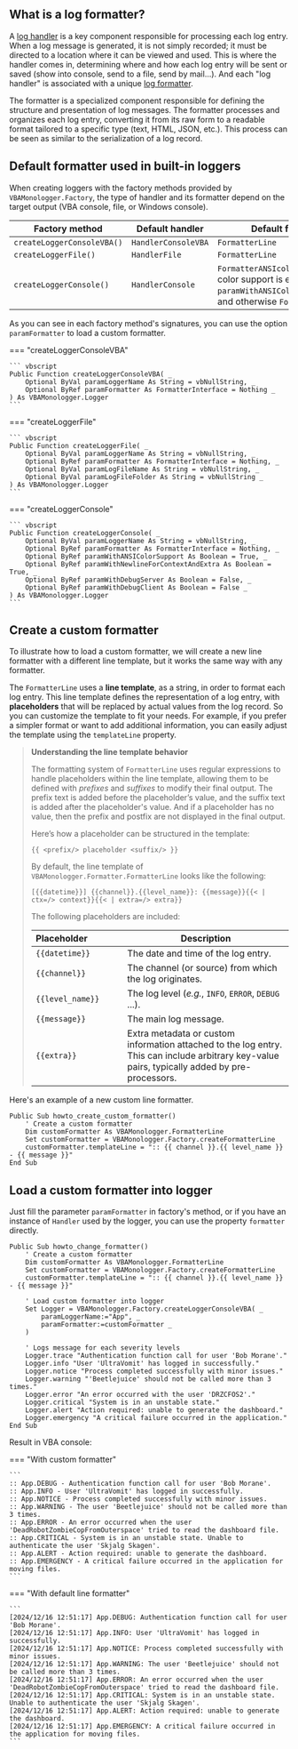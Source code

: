 ## What is a log formatter?

A [log handler](../introduction.html#processing-log-records-with-a-handler) is a key component responsible for processing each log entry. When a log message is generated, it is not simply recorded; it must be directed to a location where it can be viewed and used. This is where the handler comes in, determining where and how each log entry will be sent or saved (show into console, send to a file, send by mail...). And each "log handler" is associated with a unique [log formatter](../introduction.html#formatting-log-records-the-serialization-of-logs-record). 

The formatter is a specialized component responsible for defining the structure and presentation of log messages. The formatter processes and organizes each log entry, converting it from its raw form to a readable format tailored to a specific type (text, HTML, JSON, etc.). This process can be seen as similar to the serialization of a log record.

## Default formatter used in built-in loggers

When creating loggers with the factory methods provided by `VBAMonologger.Factory`, the type of handler and its formatter depend on the target output (VBA console, file, or Windows console). 

| **Factory method**         | **Default handler** | **Default formatter**                                                                                                              |
|----------------------------|---------------------|------------------------------------------------------------------------------------------------------------------------------------|
| `createLoggerConsoleVBA()` | `HandlerConsoleVBA` | `FormatterLine`                                                                                                                    |
| `createLoggerFile()` | `HandlerFile`       | `FormatterLine`                                                                                                                    |
| `createLoggerConsole()` | `HandlerConsole`    | `FormatterANSIcoloredLine` if ANSI color support is enabled with `paramWithANSIColorSupport=true`), and otherwise `FormatterLine`. |

As you can see in each factory method's signatures, you can use the option `paramFormatter` to load a custom formatter.

=== "createLoggerConsoleVBA"

    ``` vbscript
    Public Function createLoggerConsoleVBA( _
        Optional ByVal paramLoggerName As String = vbNullString, _
        Optional ByRef paramFormatter As FormatterInterface = Nothing _
    ) As VBAMonologger.Logger
    ```

=== "createLoggerFile"

    ``` vbscript
    Public Function createLoggerFile( _
        Optional ByVal paramLoggerName As String = vbNullString, _
        Optional ByRef paramFormatter As FormatterInterface = Nothing, _
        Optional ByVal paramLogFileName As String = vbNullString, _
        Optional ByVal paramLogFileFolder As String = vbNullString _
    ) As VBAMonologger.Logger
    ```

=== "createLoggerConsole"

    ``` vbscript
    Public Function createLoggerConsole( _
        Optional ByVal paramLoggerName As String = vbNullString, _
        Optional ByRef paramFormatter As FormatterInterface = Nothing, _
        Optional ByRef paramWithANSIColorSupport As Boolean = True, _
        Optional ByRef paramWithNewlineForContextAndExtra As Boolean = True, _
        Optional ByRef paramWithDebugServer As Boolean = False, _
        Optional ByRef paramWithDebugClient As Boolean = False _
    ) As VBAMonologger.Logger
    ```


## Create a custom formatter

To illustrate how to load a custom formatter, we will create a new line formatter with a different line template, but it works the same way with any formatter.

The `FormatterLine` uses a **line template**, as a string, in order to format each log entry. This line template defines the representation of a log entry, with **placeholders** that will be replaced by actual values from the log record. So you can customize the template to fit your needs. For example, if you prefer a simpler format or want to add additional information, you can easily adjust the template using the `templateLine` property.

> **Understanding the line template behavior**
>
> The formatting system of `FormatterLine` uses regular expressions to handle placeholders within the line template, allowing them to be defined with *prefixes* and *suffixes* to modify their final output. The prefix text is added before the placeholder’s value, and the suffix text is added after the placeholder's value. And if a placeholder has no value, then the prefix and postfix are not displayed in the final output.
>
> Here’s how a placeholder can be structured in the template:
>
> ``` twig
> {{ <prefix/> placeholder <suffix/> }}
> ```
>
> By default, the line template of `VBAMonologger.Formatter.FormatterLine` looks like the following:
>
> ``` twig title="Line template"
> [{{datetime}}] {{channel}}.{{level_name}}: {{message}}{{< | ctx=/> context}}{{< | extra=/> extra}}
> ```
>
> The following placeholders are included:
>
> | Placeholder&nbsp;&nbsp;&nbsp;&nbsp;&nbsp;&nbsp;&nbsp;&nbsp;&nbsp;&nbsp;&nbsp;&nbsp;&nbsp; | Description                                                                                                                                    |
> |-------------------------------------------------------------------------------------------|------------------------------------------------------------------------------------------------------------------------------------------------|
> | `{{datetime}}`                                                                            | The date and time of the log entry.                                                                                                            |
> | `{{channel}}`                                                                             | The channel (or source) from which the log originates.                                                                                         |
> | `{{level_name}}`                                                                          | The log level (*e.g.*, `INFO`, `ERROR`, `DEBUG` ...).                                                                                          |
> | `{{message}}`                                                                             | The main log message.                                                                                                                          |
> | `{{extra}}`                                                                               | Extra metadata or custom information attached to the log entry. This can include arbitrary key-value pairs, typically added by pre-processors. |

Here's an example of a new custom line formatter.

```vbscript 
Public Sub howto_create_custom_formatter()
    ' Create a custom formatter
    Dim customFormatter As VBAMonologger.FormatterLine
    Set customFormatter = VBAMonologger.Factory.createFormatterLine
    customFormatter.templateLine = ":: {{ channel }}.{{ level_name }} - {{ message }}"
End Sub
```

## Load a custom formatter into logger

Just fill the parameter `paramFormatter` in factory's method, or if you have an instance of `Handler` used by the logger, you can use the property `formatter` directly.

```vbscript 
Public Sub howto_change_formatter()
    ' Create a custom formatter
    Dim customFormatter As VBAMonologger.FormatterLine
    Set customFormatter = VBAMonologger.Factory.createFormatterLine
    customFormatter.templateLine = ":: {{ channel }}.{{ level_name }} - {{ message }}"
    
    ' Load custom formatter into logger
    Set Logger = VBAMonologger.Factory.createLoggerConsoleVBA( _
        paramLoggerName:="App", _
        paramFormatter:=customFormatter _
    )
    
    ' Logs message for each severity levels
    Logger.trace "Authentication function call for user 'Bob Morane'." 
    Logger.info "User 'UltraVomit' has logged in successfully."
    Logger.notice "Process completed successfully with minor issues."
    Logger.warning "'Beetlejuice' should not be called more than 3 times."
    Logger.error "An error occurred with the user 'DRZCFOS2'."
    Logger.critical "System is in an unstable state."
    Logger.alert "Action required: unable to generate the dashboard."
    Logger.emergency "A critical failure occurred in the application."
End Sub
```

Result in VBA console:

=== "With custom formatter"

    ```
    :: App.DEBUG - Authentication function call for user 'Bob Morane'.
    :: App.INFO - User 'UltraVomit' has logged in successfully.
    :: App.NOTICE - Process completed successfully with minor issues.
    :: App.WARNING - The user 'Beetlejuice' should not be called more than 3 times.
    :: App.ERROR - An error occurred when the user 'DeadRobotZombieCopFromOuterspace' tried to read the dashboard file.
    :: App.CRITICAL - System is in an unstable state. Unable to authenticate the user 'Skjalg Skagen'.
    :: App.ALERT - Action required: unable to generate the dashboard.
    :: App.EMERGENCY - A critical failure occurred in the application for moving files.
    ```

=== "With default line formatter"

    ```
    [2024/12/16 12:51:17] App.DEBUG: Authentication function call for user 'Bob Morane'.
    [2024/12/16 12:51:17] App.INFO: User 'UltraVomit' has logged in successfully.
    [2024/12/16 12:51:17] App.NOTICE: Process completed successfully with minor issues.
    [2024/12/16 12:51:17] App.WARNING: The user 'Beetlejuice' should not be called more than 3 times.
    [2024/12/16 12:51:17] App.ERROR: An error occurred when the user 'DeadRobotZombieCopFromOuterspace' tried to read the dashboard file.
    [2024/12/16 12:51:17] App.CRITICAL: System is in an unstable state. Unable to authenticate the user 'Skjalg Skagen'.
    [2024/12/16 12:51:17] App.ALERT: Action required: unable to generate the dashboard.
    [2024/12/16 12:51:17] App.EMERGENCY: A critical failure occurred in the application for moving files.
    ```
